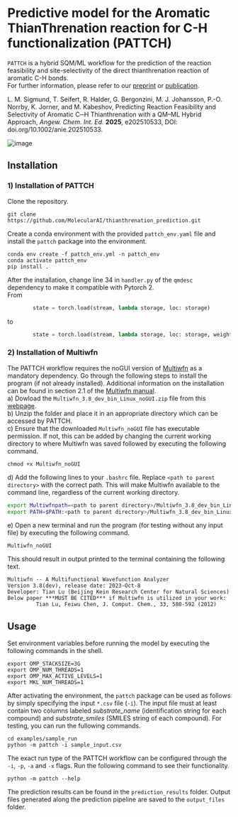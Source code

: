 # Predictive model for the Aromatic ThianThrenation reaction for C-H functionalization (PATTCH) 
```PATTCH``` is a hybrid SQM/ML workflow for the prediction of the reaction feasibility and site-selectivity of the direct thianthrenation reaction of aromatic C-H bonds.  
For further information, please refer to our [preprint](https://chemrxiv.org/engage/chemrxiv/article-details/6823546950018ac7c5f0504d) or [publication](https://onlinelibrary.wiley.com/doi/10.1002/anie.202510533).  

L. M. Sigmund, T. Seifert, R. Halder, G. Bergonzini, M. J. Johansson, P.-O. Norrby, K. Jorner, and M. Kabeshov, Predicting Reaction Feasibility and Selectivity of Aromatic C─H Thianthrenation with a QM–ML Hybrid Approach, *Angew. Chem. Int. Ed.* **2025**, e202510533, DOI: doi.org/10.1002/anie.202510533.

![image](images/workflow.png)

## Installation  
### 1) Installation of PATTCH
Clone the repository. 
```shell
git clone https://github.com/MolecularAI/thianthrenation_prediction.git
```
Create a conda environment with the provided ```pattch_env.yaml``` file and install the ```pattch``` package into the environment. 
```shell
conda env create -f pattch_env.yml -n pattch_env
conda activate pattch_env
pip install .
```
After the installation, change line 34 in ```handler.py``` of the ```qmdesc``` dependency to make it compatible with Pytorch 2.  
From 
```python
        state = torch.load(stream, lambda storage, loc: storage)
```
to 
```python
        state = torch.load(stream, lambda storage, loc: storage, weights_only=False)
```
### 2) Installation of Multiwfn
The PATTCH workflow requires the noGUI version of [Multiwfn](https://doi.org/10.1063/5.0216272) as a mandatory dependency. Go through the following steps to install the program (if not already installed). Additional information on the installation can be found in section 2.1 of the [Multiwfn manual](http://sobereva.com/multiwfn/download.html).  
a) Dowload the ```Multiwfn_3.8_dev_bin_Linux_noGUI.zip``` file from this [webpage](http://sobereva.com/multiwfn/download.html).  
b) Unzip the folder and place it in an appropriate directory which can be accessed by PATTCH.  
c) Ensure that the downloaded ```Multiwfn_noGUI``` file has executable permission. If not, this can be added by changing the current working directory to where Multiwfn was saved followed by executing the following command.
```shell
chmod +x Multiwfn_noGUI
```
d) Add the following lines to your ```.bashrc``` file. Replace ```<path to parent directory>``` with the correct path. This will make Multiwfn available to the command line, regardless of the current working directory.  
```bash
export Multiwfnpath=<path to parent directory>/Multiwfn_3.8_dev_bin_Linux_noGUI
export PATH=$PATH:<path to parent directory>/Multiwfn_3.8_dev_bin_Linux_noGUI
```
e) Open a new terminal and run the program (for testing without any input file) by executing the following command. 
```shell
Multiwfn_noGUI
```
This should result in output printed to the terminal containing the following text.  
```
Multiwfn -- A Multifunctional Wavefunction Analyzer
Version 3.8(dev), release date: 2023-Oct-8
Developer: Tian Lu (Beijing Kein Research Center for Natural Sciences)
Below paper ***MUST BE CITED*** if Multiwfn is utilized in your work:
         Tian Lu, Feiwu Chen, J. Comput. Chem., 33, 580-592 (2012)
```

## Usage 
Set environment variables before running the model by executing the following commands in the shell. 
```shell
export OMP_STACKSIZE=3G
export OMP_NUM_THREADS=1
export OMP_MAX_ACTIVE_LEVELS=1
export MKL_NUM_THREADS=1
```
After activating the environment, the ```pattch``` package can be used as follows by simply specifying the input ```*.csv``` file (```-i```). The input file must at least contain two columns labeled *substrate_name* (identification string for each compound) and *substrate_smiles* (SMILES string of each compound). For testing, you can run the fullowing commands.  
```shell
cd examples/sample_run
python -m pattch -i sample_input.csv
```
The exact run type of the PATTCH workflow can be configured through the ```-i```, ```-p```, ```-a``` and ```-x``` flags. Run the following command to see their functionality.  
```shell
python -m pattch --help
```
The prediction results can be found in the ```prediction_results``` folder. Output files generated along the prediction pipeline are saved to the ```output_files``` folder. 
